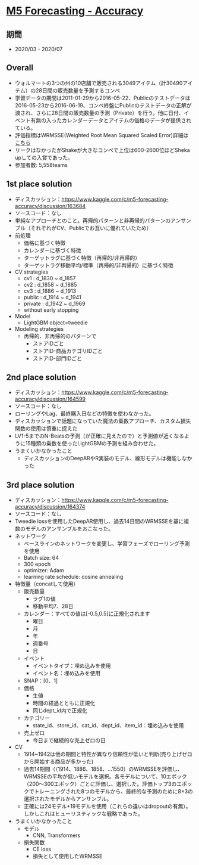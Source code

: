 # [M5 Forecasting - Accuracy](https://www.kaggle.com/c/m5-forecasting-accuracy)

## 期間
- 2020/03 - 2020/07

## Overall
- ウォルマートの3つの州の10店舗で販売される3049アイテム（計30490アイテム）の28日間の販売数量を予測するコンペ
- 学習データの期間は2011-01-29から2016-05-22、Publicのテストデータは2016-05-23から2016-06-19、コンペ終盤にPublicのテストデータの正解が渡され、さらに28日間の販売数量の予測（Private）を行う。他に日付、イベント有無の入ったカレンダーデータとアイテムの価格のデータが提供されている。
- 評価指標はWRMSSE(Weighted Root Mean Squared Scaled Error)詳細は[こちら](https://mofc.unic.ac.cy/m5-competition/)
- リークはなかったがShakeが大きなコンペで上位は600-2600位ほどSheka upしての入賞であった。
- 参加者数: 5,558teams

## 1st place solution
- ディスカッション：https://www.kaggle.com/c/m5-forecasting-accuracy/discussion/163684
- ソースコード：なし
- 単純なアプローチとのこと。再帰的パターンと非再帰的パターンのアンサンブル（それぞれがCV、Publicでお互いに優れていたため）
- 前処理
  - 価格に基づく特徴
  - カレンダーに基づく特徴
  - ターゲットラグに基づく特徴（再帰的/非再帰的）
  - ターゲットラグ移動平均/標準（再帰的/非再帰的）に基づく特徴
- CV strategies
  - cv1 : d_1830 ~ d_1857
  - cv2 : d_1858 ~ d_1885
  - cv3 : d_1886 ~ d_1913
  - public : d_1914 ~ d_1941
  - private : d_1942 ~ d_1969
  - without early stopping
- Model
  - LightGBM object=tweedie
- Modeling strategies
  - 再帰的、非再帰的のパターンで
    - ストアIDごと
    - ストアID-商品カテゴリIDごと
    - ストアID-部門IDごと


## 2nd place solution
- ディスカッション：https://www.kaggle.com/c/m5-forecasting-accuracy/discussion/164599
- ソースコード：なし
- ローリングやLag、最終購入日などの特徴を使わなかった。
- ディスカッションで話題になっていた魔法の乗数アプローチ、カスタム損失関数の使用は慎重に捉えた
- LV1-5までのN-Beatsの予測（が正確に見えたので）と予測値が近くなるように15種類の乗数を使ったLightGBMの予測を組み合わせた。
- うまくいかなかったこと
  - ディスカッションのDeepARやR実装のモデル、線形モデルは機能しなかった

## 3rd place solution
- ディスカッション：https://www.kaggle.com/c/m5-forecasting-accuracy/discussion/164374
- ソースコード：なし
- Tweedie lossを使用したDeepAR使用し、過去14日間のWRMSSEを基に複数のモデルのアンサンブルをおこなった。
- ネットワーク
  - ベースラインのネットワークを変更し、学習フェーズでローリング予測を使用
  - Batch size: 64
  - 300 epoch
  - optimizer: Adam
  - learning rate schedule: cosine annealing
- 特徴量（concatして使用）
  - 販売数量
    - ラグ1の値
    - 移動平均7、28日
  - カレンダー：すべての値は[-0.5,0.5]に正規化されます
    - 曜日
    - 月
    - 年
    - 週番号
    - 日
  - イベント
    - イベントタイプ：埋め込みを使用
    - イベント名：埋め込みを使用
  - SNAP：[0、1]
  - 価格
    - 生値
    - 時間の経過とともに正規化
    - 同じdept_id内で正規化
  - カテゴリー
    - state_id、store_id、cat_id、dept_id、item_id：埋め込みを使用
  - 売上ゼロ
    - 今日まで継続的な売上ゼロの日
- CV
  - 1914~1942は他の期間と特性が異なり信頼性が低いと判断(売り上げゼロから開始する商品が多かった)
  - 過去14期間（（1914、1886、1858、…1550）のWRMSSEを評価し、WRMSSEの平均が低いモデルを選択。各モデルについて、10エポック（200〜300エポック）ごとに評価し、選択した。評価トップ3のエポックでトレーニングされた8つのモデルから、最終的な予測のために8×3の選択されたモデルからアンサンブル。
  - 正確には24モデル+19モデルを使用（これらの違いはdropoutの有無）。しかしこれはヒューリスティックな戦略であった。
- うまくいかなかったこと
  - モデル
    - CNN, Transformers
  - 損失関数
    - CE loss
    - 損失として使用したWRMSSE
